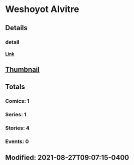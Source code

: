 # Weshoyot  Alvitre 
## Details
### detail
#### [Link](http://marvel.com/comics/creators/14133/weshoyot_alvitre?utm_campaign=apiRef&utm_source=225578a89fc76f3d20fbffda5d17a88d)
## [Thumbnail](http://i.annihil.us/u/prod/marvel/i/mg/b/40/image_not_available.jpg)
## Totals
### Comics: 1
### Series: 1
### Stories: 4
### Events: 0
## Modified: 2021-08-27T09:07:15-0400